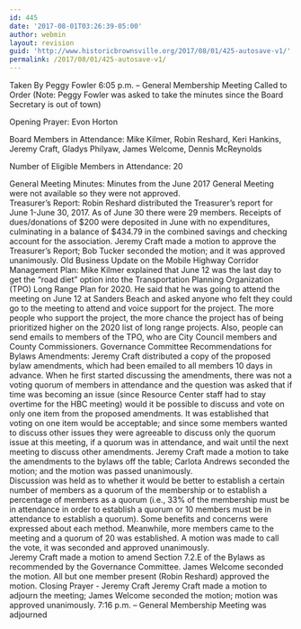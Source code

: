 ```yaml
---
id: 445
date: '2017-08-01T03:26:39-05:00'
author: webmin
layout: revision
guid: 'http://www.historicbrownsville.org/2017/08/01/425-autosave-v1/'
permalink: /2017/08/01/425-autosave-v1/
---
```


Taken By Peggy Fowler
6:05 p.m. – General Membership Meeting Called to Order
(Note: Peggy Fowler was asked to take the minutes since the Board Secretary is out of town)

Opening Prayer:  Evon Horton

Board Members in Attendance: Mike Kilmer, Robin Reshard, Keri Hankins, Jeremy Craft, Gladys Philyaw, James Welcome, Dennis McReynolds

Number of Eligible Members in Attendance: 20

General Meeting Minutes: Minutes from the June 2017 General Meeting were not available so they were not approved.  
Treasurer’s Report: Robin Reshard distributed the Treasurer’s report for June 1-June 30, 2017. As of June 30 there were 29 members. Receipts of dues/donations of $200 were deposited in June with no expenditures, culminating in a balance of $434.79 in the combined savings and checking account for the association.  Jeremy Craft made a motion to approve the Treasurer’s Report; Bob Tucker seconded the motion; and it was approved unanimously.
Old Business
Update on the Mobile Highway Corridor Management Plan:  Mike Kilmer explained that June 12 was the last day to get the “road diet” option into the Transportation Planning Organization (TPO) Long Range Plan for 2020.  He said that he was going to attend the meeting on June 12 at Sanders Beach and asked anyone who felt they could go to the meeting to attend and voice support for the project.  The more people who support the project, the more chance the project has of being prioritized higher on the 2020 list of long range projects.  Also, people can send emails to members of the TPO, who are City Council members and County Commissioners. 
Governance Committee Recommendations for Bylaws Amendments: Jeremy Craft distributed a copy of the proposed bylaw amendments, which had been emailed to all members 10 days in advance.  When he first started discussing the amendments, there was not a voting quorum of members in attendance and the question was asked that if time was becoming an issue (since Resource Center staff had to stay overtime for the HBC meeting) would it be possible to discuss and vote on only one item from the proposed amendments.  It was established that voting on one item would be acceptable; and since some members wanted to discuss other issues they were agreeable to discuss only the quorum issue at this meeting, if a quorum was in attendance, and wait until the next meeting to discuss other amendments.
Jeremy Craft made a motion to take the amendments to the bylaws off the table; Carlota Andrews seconded the motion; and the motion was passed unanimously.  
Discussion was held as to whether it would be better to establish a certain number of members as a quorum of the membership or to establish a percentage of members as a quorum (i.e., 33% of the membership must be in attendance in order to establish a quorum or 10 members must be in attendance to establish a quorum).  Some benefits and concerns were expressed about each method.  Meanwhile, more members came to the meeting and a quorum of 20 was established.  A motion was made to call the vote, it was seconded and approved unanimously.  
Jeremy Craft made a motion to amend Section 7.2.E of the Bylaws as recommended by the Governance Committee.  James Welcome seconded the motion.  All but one member present (Robin Reshard) approved the motion.
Closing Prayer - Jeremy Craft
Jeremy Craft made a motion to adjourn the meeting; James Welcome seconded the motion; motion was approved unanimously.
7:16 p.m. – General Membership Meeting was adjourned   
